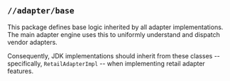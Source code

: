 
## `//adapter/base`

This package defines base logic inherited by all adapter implementations. The main adapter engine uses this to uniformly
understand and dispatch vendor adapters.

Consequently, JDK implementations should inherit from these classes -- specifically, `RetailAdapterImpl` -- when
implementing retail adapter features.
